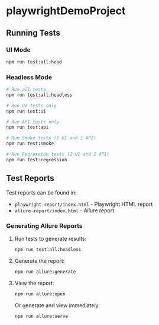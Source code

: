 # playwrightDemoProject

## Running Tests

### UI Mode

```bash
npm run test:all:head
```

### Headless Mode

```bash
# Run all tests
npm run test:all:headless

# Run UI tests only
npm run test:ui

# Run API tests only
npm run test:api

# Run Smoke tests (1 UI and 1 API)
npm run test:smoke

# Run Regression tests (2 UI and 2 API)
npm run test:regression
```

## Test Reports

Test reports can be found in:

- `playwright-report/index.html` - Playwright HTML report
- `allure-report/index.html` - Allure report

### Generating Allure Reports

1. Run tests to generate results:

   ```bash
   npm run test:all:headless
   ```

2. Generate the report:

   ```bash
   npm run allure:generate
   ```

3. View the report:

   ```bash
   npm run allure:open
   ```

   Or generate and view immediately:

   ```bash
   npm run allure:serve
   ```
